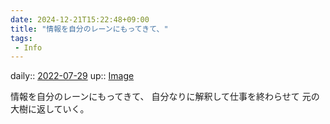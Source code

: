 ```yaml
---
date: 2024-12-21T15:22:48+09:00
title: "情報を自分のレーンにもってきて、"
tags:
 - Info
---
```


daily:: [2022-07-29](Daily_Note/2022-07-29.md)
up:: [Image](../Bar/Novel/Topics/Image.md)

情報を自分のレーンにもってきて、
自分なりに解釈して仕事を終わらせて
元の大樹に返していく。
